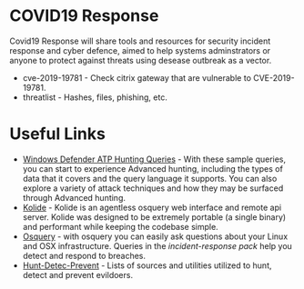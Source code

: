 # COVID19 Response

Covid19 Response will share tools and resources for security incident response and cyber defence, aimed to help systems adminstrators or anyone to protect against threats using desease outbreak as a vector.

* cve-2019-19781 - Check citrix gateway that are vulnerable to CVE-2019-19781.
* threatlist - Hashes, files, phishing, etc.

# Useful Links

* [Windows Defender ATP Hunting Queries](https://github.com/microsoft/WindowsDefenderATP-Hunting-Queries) - With these sample queries, you can start to experience Advanced hunting, including the types of data that it covers and the query language it supports. You can also explore a variety of attack techniques and how they may be surfaced through Advanced hunting.
* [Kolide](https://github.com/mephux/kolide) - Kolide is an agentless osquery web interface and remote api server. Kolide was designed to be extremely portable (a single binary) and performant while keeping the codebase simple.
* [Osquery](https://osquery.io/) - with osquery you can easily ask questions about your Linux and OSX infrastructure. Queries in the *incident-response pack* help you detect and respond to breaches.
* [Hunt-Detec-Prevent](https://github.com/MHaggis/hunt-detect-prevent) - Lists of sources and utilities utilized to hunt, detect and prevent evildoers.
